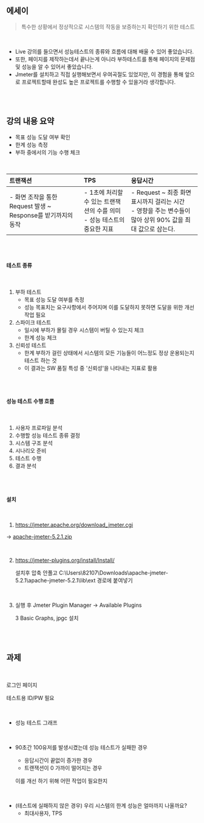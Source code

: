 <h2>에세이</h2>

> 특수한 상황에서 정상적으로 시스템의 작동을 보증하는지 확인하기 위한 테스트

<br/>

* Live 강의를 들으면서 성능테스트의 종류와 흐름에 대해 배울 수 있어 좋았습니다.
* 또한, 페이지를 제작하는데서 끝나는게 아니라 부하테스트를 통해 페이지의 문제점 및 성능을 알 수 있어서 좋았습니다.
* Jmeter를 설치하고 직접 실행해보면서 우여곡절도 있었지만, 이 경험을 통해 앞으로 프로젝트할때 완성도 높은 프로젝트를 수행할 수 있을거라 생각합니다.

<br/>

<br/>

<h2>강의 내용 요약</h2>

* 목표 성능 도달 여부 확인
* 한계 성능 측정
* 부하 중에서의 기능 수행 체크

<br/>

| 트랜잭션                                                     | TPS                                                          | 응답시간                                                     |
| :----------------------------------------------------------- | :----------------------------------------------------------- | :----------------------------------------------------------- |
| - 화면 조작을 통한 Request 발생 ~ Response를 받기까지의 동작 | - 1초에 처리할 수 있는 트랜잭션의 수를 의미<br/>- 성능 테스트의 중요한 지표 | - Request ~ 최종 화면 표시까지 걸리는 시간<br/>- 영향을 주는 변수들이 많아 상위 90% 값을 최대 값으로 삼는다. |

<br/>

<br/>

<h4>테스트 종류</h4>

<br/>

1. 부하 테스트
   * 목표 성능 도달 여부를 측정
   * 성능 목표치는 요구사항에서 주어지며 이를 도달하지 못하면 도달을 위한 개선작업 필요
2. 스파이크 테스트
   * 일시에 부하가 몰릴 경우 시스템이 버틸 수 있는지 체크
   * 한계 성능 체크
3. 신뢰성 테스트
   * 한계 부하가 걸린 상태에서 시스템의 모든 기능들이 어느정도 정상 운용되는지 테스트 하는 것
   * 이 결과는 SW 품질 특성 중 '신뢰성'을 나타내는 지표로 활용

<br/>

<br/>

<h4>성능 테스트 수행 흐름</h4>

<br/>

1. 사용자 프로파일 분석
2. 수행할 성능 테스트 종류 결정
3. 시스템 구조 분석
4. 시나리오 준비
5. 테스트 수행
6. 결과 분석

<br/>

<br/>

<h4>설치</h4>

<br/>

1. https://jmeter.apache.org/download_jmeter.cgi 

→ [apache-jmeter-5.2.1.zip](http://mirror.apache-kr.org//jmeter/binaries/apache-jmeter-5.2.1.zip)

<br/>

2. https://jmeter-plugins.org/install/Install/

   설치후 압축 안풀고 C:\Users\82107\Downloads\apache-jmeter-5.2.1\apache-jmeter-5.2.1\lib\ext 경로에 붙여넣기

<br/>

3. 실행 후 Jmeter Plugin Manager → Available Plugins 

   3 Basic Graphs, jpgc 설치

<br/>

<br/>

<h2>과제</h2>

<br/>

로그인 페이지

테스트용 ID/PW 필요

<br/>

* 성능 테스트 그래프

<br/>

- 90초간 100유저를 발생시켰는데 성능 테스트가 실패한 경우

  - 응답시간이 끝없이 증가한 경우
  - 트랜잭션이 0 가까이 떨어지는 경우

  이를 개선 하기 위해 어떤 작업이 필요한지

<br/>

- (테스트에 실패하지 않은 경우) 우리 시스템의 한계 성능은 얼마까지 나올까요?
  - 최대사용자, TPS
